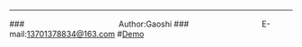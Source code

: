 ****
###　　　　　　　　　　　　Author:Gaoshi
###　　　　　　　　　 E-mail:13701378834@163.com
#[Demo](http://gaoshi-github.github.io/ "建议使用高级浏览器")